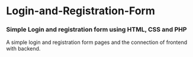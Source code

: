 # Login-and-Registration-Form
### Simple Login and registration form using HTML, CSS  and PHP 

A simple login and registration form pages and the connection of frontend with backend. <br/>



